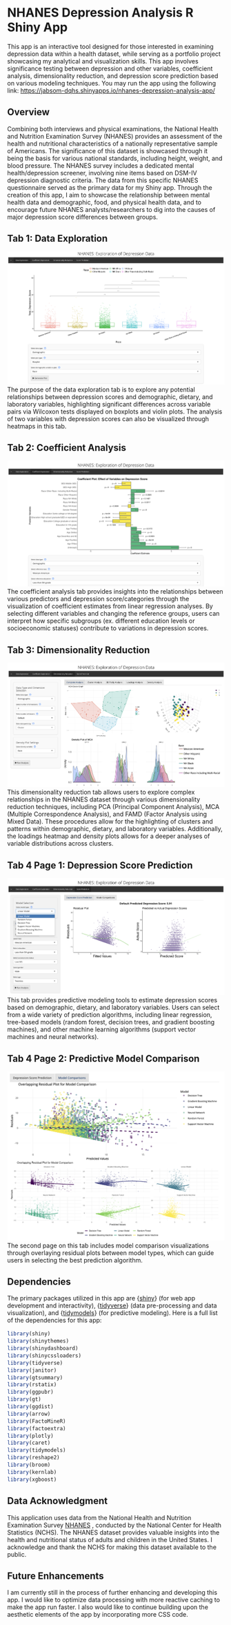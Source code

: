 # NHANES Depression Analysis R Shiny App
This app is an interactive tool designed for those interested in examining depression data within a health dataset, while serving as a portfolio project showcasing my analytical and visualization skills. This app involves significance testing between depression and other variables, coefficient analysis, dimensionality reduction, and depression score prediction based on various modeling techniques. You may run the app using the following link: https://jabsom-dqhs.shinyapps.io/nhanes-depression-analysis-app/

## Overview
Combining both interviews and physical examinations, the National Health and Nutrition Examination Survey (NHANES) provides an assessment of the health and nutritional characteristics of a nationally representative sample of Americans. The significance of this dataset is showcased through it being the basis for various national standards, including height, weight, and blood pressure. The NHANES survey includes a dedicated mental health/depression screener, involving nine items based on DSM-IV depression diagnostic criteria. The data from this specific NHANES questionnaire served as the primary data for my Shiny app. Through the creation of this app, I aim to showcase the relationship between mental health data and demographic, food, and physical health data, and to encourage future NHANES analysts/researchers to dig into the causes of major depression score differences between groups.

## Tab 1: Data Exploration
![Data Exploration Tab](images/tab1_screenshot_.png)
The purpose of the data exploration tab is to explore any potential relationships between depression scores and demographic, dietary, and laboratory variables, highlighting significant differences across variable pairs via Wilcoxon tests displayed on boxplots and violin plots. The analysis of two variables with depression scores can also be visualized through heatmaps in this tab.

## Tab 2: Coefficient Analysis
![Coefficient Analysis Tab](images/tab2_screenshot.png)
The coefficient analysis tab provides insights into the relationships between various predictors and depression score/categories through the visualization of coefficient estimates from linear regression analyses. By selecting different variables and changing the reference groups, users can interpret how specific subgroups (ex. different education levels or socioeconomic statuses) contribute to variations in depression scores.

## Tab 3: Dimensionality Reduction
![Dimensionality Reduction Tab](images/tab3_screenshot.png)
This dimensionality reduction tab allows users to explore complex relationships in the NHANES dataset through various dimensionality reduction techniques, including PCA (Principal Component Analysis), MCA (Multiple Correspondence Analysis), and FAMD (Factor Analysis using Mixed Data). These procedures allow for the highlighting of clusters and patterns within demographic, dietary, and laboratory variables. Additionally, the loadings heatmap and density plots allows for a deeper analyses of variable distributions across clusters.

## Tab 4 Page 1: Depression Score Prediction
![Score Prediction Tab](images/tab4_screenshot.png)
This tab provides predictive modeling tools to estimate depression scores based on demographic, dietary, and laboratory variables. Users can select from a wide variety of prediction algorithms, including linear regression, tree-based models (random forest, decision trees, and gradient boosting machines), and other machine learning algorithms (support vector machines and neural networks).

## Tab 4 Page 2: Predictive Model Comparison
![Score Prediction Tab](images/tab4_screenshot2.png)
The second page on this tab includes model comparison visualizations through overlaying residual plots between model types, which can guide users in selecting the best prediction algorithm.


## Dependencies
The primary packages utilized in this app are {[shiny](https://shiny.posit.co/)} (for web app development and interactivity), {[tidyverse](https://www.tidyverse.org/)} (data pre-processing and data visualization), and {[tidymodels](https://www.tidymodels.org/)} (for predictive modeling). Here is a full list of the dependencies for this app:
```r
library(shiny)
library(shinythemes)
library(shinydashboard)
library(shinycssloaders)
library(tidyverse)
library(janitor)
library(gtsummary)
library(rstatix)
library(ggpubr)
library(gt)
library(ggdist)
library(arrow)
library(FactoMineR)
library(factoextra)
library(plotly)
library(caret)
library(tidymodels)
library(reshape2)
library(broom)
library(kernlab)
library(xgboost)
```

## Data Acknowledgment
This application uses data from the National Health and Nutrition Examination Survey [NHANES](https://www.cdc.gov/nchs/nhanes/index.htm)
, conducted by the National Center for Health Statistics (NCHS). The NHANES dataset provides valuable insights into the health and nutritional status of adults and children in the United States. I acknowledge and thank the NCHS for making this dataset available to the public.

## Future Enhancements
I am currently still in the process of further enhancing and developing this app. I would like to optimize data processing with more reactive caching to make the app run faster. I also would like to continue building upon the aesthetic elements of the app by incorporating more CSS code.

